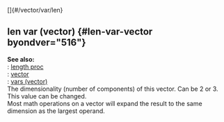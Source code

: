 []{#/vector/var/len}    
## len var (vector) {#len-var-vector byondver="516"}    
**See also:**    
:   [length proc](/ref/proc/length)    
:   [vector](/ref/vector)    
:   [vars (vector)](/ref/vector/var)    
The dimensionality (number of components) of this vector. Can be 2 or 3.    
This value can be changed.    
Most math operations on a vector will expand the result to the same    
dimension as the largest operand.  